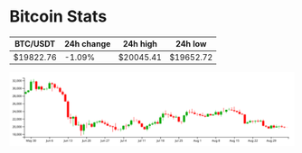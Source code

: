 # Bitcoin Stats

BTC/USDT|24h change|24h high|24h low|
|---|---|---|---|
|$19822.76|-1.09%|$20045.41|$19652.72|

<img src="./chart.svg">
